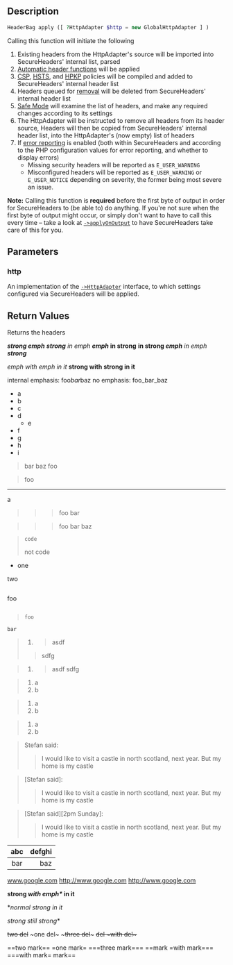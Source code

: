 ## Description
```php
HeaderBag apply ([ ?HttpAdapter $http = new GlobalHttpAdapter ] )
```

Calling this function will initiate the following
1. Existing headers from the HttpAdapter's source will be imported into
   SecureHeaders' internal list, parsed
2. [Automatic header functions](auto) will be applied
3. [CSP](csp), [HSTS](hsts), and [HPKP](hpkp) policies will be compiled
   and added to SecureHeaders' internal header list
4. Headers queued for [removal](removeHeader) will be deleted from
   SecureHeaders' internal header list
5. [Safe Mode](safeMode) will examine the list of headers, and make any
   required changes according to its settings
6. The HttpAdapter will be instructed to remove all headers from its
   header source, Headers will then be copied from SecureHeaders'
   internal header list, into the HttpAdapter's (now empty) list of
   headers
7. If [error reporting](errorReporting) is enabled (both within
   SecureHeaders and according to the PHP configuration values for
   error reporting, and whether to display errors)
   * Missing security headers will be reported as `E_USER_WARNING`
   * Misconfigured headers will be reported as `E_USER_WARNING` or
     `E_USER_NOTICE` depending on severity, the former being most
     severe an issue.

 **Note:** Calling this function is **required** before the first byte
 of output in order for SecureHeaders to (be able to) do anything. If
 you're not sure when the first byte of output might occur, or simply
 don't want to have to call this every time – take a look at
 [`->applyOnOutput`](applyOnOutput) to have SecureHeaders take care of this for you.

## Parameters
### http
 An implementation of the [`->HttpAdapter`](HttpAdapter) interface, to which
 settings configured via SecureHeaders will be applied.

## Return Values
Returns the headers

***strong emph***
***strong** in emph*
***emph* in strong**
**in strong *emph***
*in emph **strong***

*emph *with emph* in it*
**strong **with strong** in it**

internal emphasis: foo*bar*baz
no emphasis: foo_bar_baz

- a
 - b
  - c
   - d
     - e
   - f
  - g
 - h
- i

> bar
baz
> foo

> foo
---

a

> > > foo
bar

>>> foo
> bar
>>baz

>     code
>    not code

- one

 two

> ```
foo
```
```

>     foo
    bar

>1. > asdf
>   > sdfg

> 1. > asdf
>    > sdfg

>   1. a
>2. b

>    1. a
>2. b

>    1. a
> 2. b

> Stefan said:
> > I would like to visit a castle in north scotland, next year.
> But my home is my castle

> [Stefan said]:
> > I would like to visit a castle in north scotland, next year.
> But my home is my castle

> [Stefan said][2pm Sunday]:
> > I would like to visit a castle in north scotland, next year.
> But my home is my castle

| abc | defghi |
:-: | -----------:
bar | baz

www.google.com http://www.google.com <http://www.google.com>

**strong *with emph\** in it**

**normal **strong* in it**

**strong* still strong**

~~two del~~ ~one del~ ~~~three del~~~ ~~del ~with del~~~

==two mark== =one mark= ===three mark=== ==mark =with mark===
===with mark= mark==